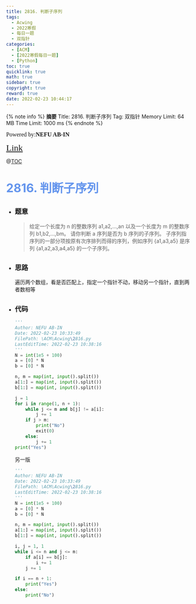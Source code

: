 ```yaml
---
title: 2816. 判断子序列
tags:
  - Acwing
  - 2022寒假
  - 每日一题
  - 双指针
categories:
  - [ACM]
  - [2022寒假每日一题]
  - [Python]
toc: true
quicklink: true
math: true
sidebar: true
copyright: true
reward: true
date: 2022-02-23 10:44:17
---
```



{% note info %}
**摘要**
Title: 2816. 判断子序列
Tag: 双指针
Memory Limit: 64 MB
Time Limit: 1000 ms
{% endnote %}
<!-- more -->

<font size=3 face=楷体>Powered by:**NEFU AB-IN**</font>

<font color=#FFA500 size=5 face=楷体>[Link](https://www.acwing.com/problem/content/2818/)</font>

@[TOC](文章目录)

# <font color=#6495ED size=6>2816. 判断子序列</font>

* ## <font size=4 face=粗体>题意</font>

  >给定一个长度为 n 的整数序列 a1,a2,…,an 以及一个长度为 m 的整数序列 b1,b2,…,bm。
  >请你判断 a 序列是否为 b 序列的子序列。
  >子序列指序列的一部分项按原有次序排列而得的序列，例如序列 {a1,a3,a5} 是序列 {a1,a2,a3,a4,a5} 的一个子序列。

* ## <font size=4 face=粗体>思路</font>

  遍历两个数组，看是否匹配上，指定一个指针不动，移动另一个指针，直到两者数相等

* ## <font size=4 face=粗体>代码</font>

  ```python
  '''
  Author: NEFU AB-IN
  Date: 2022-02-23 10:33:49
  FilePath: \ACM\Acwing\2816.py
  LastEditTime: 2022-02-23 10:38:16
  '''
  N = int(1e5 + 100)
  a = [0] * N
  b = [0] * N

  n, m = map(int, input().split())
  a[1:] = map(int, input().split())
  b[1:] = map(int, input().split())

  j = 1
  for i in range(1, n + 1):
      while j <= m and b[j] != a[i]:
          j += 1
      if j > m:
          print("No")
          exit(0)
      else:
          j += 1
  print("Yes")
  ```

  另一版

  ```python
  '''
  Author: NEFU AB-IN
  Date: 2022-02-23 10:33:49
  FilePath: \ACM\Acwing\2816.py
  LastEditTime: 2022-02-23 10:38:16
  '''
  N = int(1e5 + 100)
  a = [0] * N
  b = [0] * N

  n, m = map(int, input().split())
  a[1:] = map(int, input().split())
  b[1:] = map(int, input().split())

  i, j = 1, 1
  while i <= n and j <= m:
      if a[i] == b[j]:
          i += 1
      j += 1

  if i == n + 1:
      print("Yes")
  else:
      print("No")

  ```
